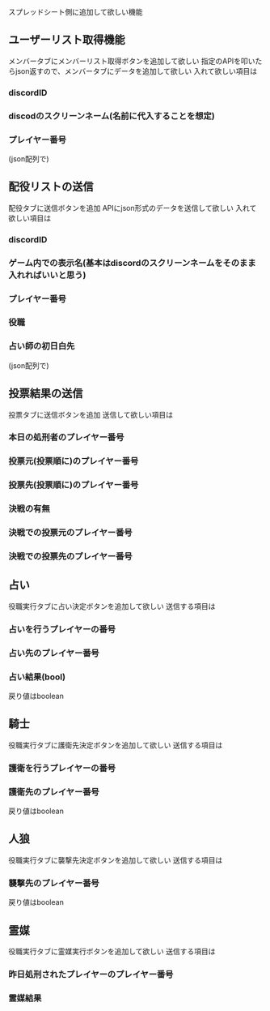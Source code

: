 

スプレッドシート側に追加して欲しい機能


## ユーザーリスト取得機能
メンバータブにメンバーリスト取得ボタンを追加して欲しい
指定のAPIを叩いたらjson返すので、メンバータブにデータを追加して欲しい
入れて欲しい項目は
### discordID 
### discodのスクリーンネーム(名前に代入することを想定)
### プレイヤー番号
(json配列で)

## 配役リストの送信
配役タブに送信ボタンを追加
APIにjson形式のデータを送信して欲しい
入れて欲しい項目は
### discordID
### ゲーム内での表示名(基本はdiscordのスクリーンネームをそのまま入れればいいと思う)
### プレイヤー番号
### 役職
### 占い師の初日白先
(json配列で)

## 投票結果の送信
投票タブに送信ボタンを追加
送信して欲しい項目は
### 本日の処刑者のプレイヤー番号
### 投票元(投票順に)のプレイヤー番号
### 投票先(投票順に)のプレイヤー番号
### 決戦の有無
### 決戦での投票元のプレイヤー番号
### 決戦での投票先のプレイヤー番号

## 占い
役職実行タブに占い決定ボタンを追加して欲しい
送信する項目は
### 占いを行うプレイヤーの番号
### 占い先のプレイヤー番号
### 占い結果(bool)
戻り値はboolean

## 騎士
役職実行タブに護衛先決定ボタンを追加して欲しい
送信する項目は
### 護衛を行うプレイヤーの番号
### 護衛先のプレイヤー番号
戻り値はboolean

## 人狼
役職実行タブに襲撃先決定ボタンを追加して欲しい
送信する項目は
### 襲撃先のプレイヤー番号
戻り値はboolean

## 霊媒
役職実行タブに霊媒実行ボタンを追加して欲しい
送信する項目は
### 昨日処刑されたプレイヤーのプレイヤー番号
### 霊媒結果
